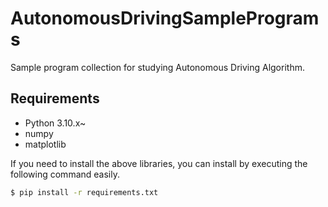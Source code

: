 # AutonomousDrivingSamplePrograms
Sample program collection for studying Autonomous Driving Algorithm.  

## Requirements
* Python 3.10.x~
* numpy
* matplotlib

If you need to install the above libraries, you can install by executing the following command easily.  
```bash
$ pip install -r requirements.txt
```
